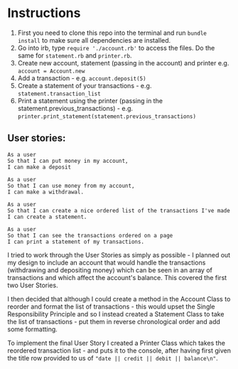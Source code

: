 # Instructions
1. First you need to clone this repo into the terminal and run `bundle install` to make sure all dependencies are installed.
2. Go into irb,  type `require './account.rb'` to access the files. Do the same for `statement.rb` and `printer.rb`.
3. Create new account, statement (passing in the account) and printer e.g. `account = Account.new` 
4. Add a transaction - e.g. `account.deposit(5)`
5. Create a statement of your transactions - e.g. `statement.transaction_list`
6. Print a statement using the printer (passing in the statement.previous_transactions) - e.g. `printer.print_statement(statement.previous_transactions)`

## User stories:
```
As a user 
So that I can put money in my account,
I can make a deposit
```

```
As a user 
So that I can use money from my account,
I can make a withdrawal.
```

```
As a user
So that I can create a nice ordered list of the transactions I've made
I can create a statement.
```

```
As a user
So that I can see the transactions ordered on a page
I can print a statement of my transactions.
```
I tried to work through the User Stories as simply as possible - I planned out my design to include an account that would handle the transactions (withdrawing and depositing money) which can be seen in an array of transactions and which affect the account's balance. This covered the first two User Stories.

I then decided that although I could create a method in the Account Class to reorder and format the list of transactions - this would upset the Single Responsibility Principle and so I instead created a Statement Class to take the list of transactions - put them in reverse chronological order and add some formatting.

To implement the final User Story I created a Printer Class which takes the reordered transaction list - and puts it to the console, after having first given the title row provided to us of `"date || credit || debit || balance\n"`.
